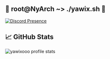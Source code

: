 ## 🔺 root@NyArch ~> ./yawix.sh 🔻

[![Discord Presence](https://lanyard.cnrad.dev/api/1269194650753695796)](https://discord.com/users/1269194650753695796)

## &#x1f4c8; GitHub Stats

![yawixooo profile stats](https://github-readme-stats.vercel.app/api?username=yawixooo&show_icons=true&theme=merko)

